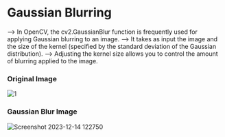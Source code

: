 # Gaussian Blurring

--> In OpenCV, the cv2.GaussianBlur function is frequently used for applying Gaussian blurring to an image.
--> It takes as input the image and the size of the kernel (specified by the standard deviation of the Gaussian distribution).
--> Adjusting the kernel size allows you to control the amount of blurring applied to the image.

### Original Image
![1](https://github.com/Prerak8880/OpenCV_Python-Basics/assets/96664052/ca5909f7-7b2e-4e28-856f-acd5f124a903)

### Gaussian Blur Image
![Screenshot 2023-12-14 122750](https://github.com/Prerak8880/OpenCV_Python-Basics/assets/96664052/1b7bd5c7-0d48-4591-94d3-ea8c45664130)
